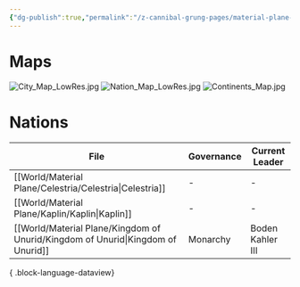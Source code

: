 ```yaml
---
{"dg-publish":true,"permalink":"/z-cannibal-grung-pages/material-plane-maps/"}
---
```


# Maps
![City_Map_LowRes.jpg](/img/user/z_Assets/City_Map_LowRes.jpg)
![Nation_Map_LowRes.jpg](/img/user/z_Assets/Nation_Map_LowRes.jpg)
![Continents_Map.jpg](/img/user/z_Assets/Continents_Map.jpg)
# Nations
| File                                                                               | Governance | Current Leader   |
| ---------------------------------------------------------------------------------- | ---------- | ---------------- |
| [[World/Material Plane/Celestria/Celestria\|Celestria]]                         | \-         | \-               |
| [[World/Material Plane/Kaplin/Kaplin\|Kaplin]]                                  | \-         | \-               |
| [[World/Material Plane/Kingdom of Unurid/Kingdom of Unurid\|Kingdom of Unurid]] | Monarchy   | Boden Kahler III |

{ .block-language-dataview}